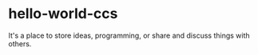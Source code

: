 # hello-world-ccs
It's a place to store ideas, programming, or share and discuss things with others.

